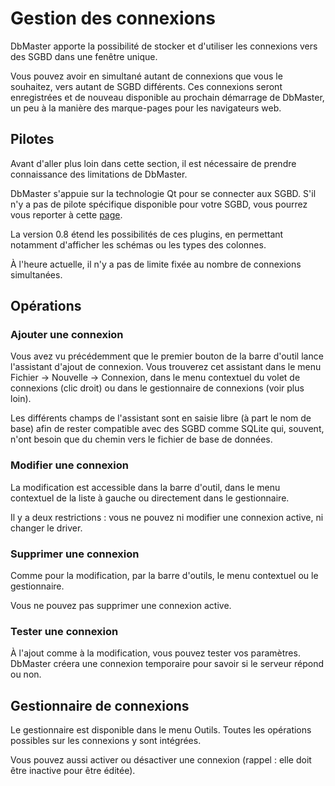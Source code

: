 Gestion des connexions
======================

DbMaster apporte la possibilité de stocker et d'utiliser les connexions vers des SGBD dans une fenêtre unique.

Vous pouvez avoir en simultané autant de connexions que vous le souhaitez, vers autant de SGBD différents. Ces connexions seront enregistrées et de nouveau disponible au prochain démarrage de DbMaster, un peu à la manière des marque-pages pour les navigateurs web.


Pilotes
-------

Avant d'aller plus loin dans cette section, il est nécessaire de prendre connaissance des limitations de DbMaster.

DbMaster s'appuie sur la technologie Qt pour se connecter aux SGBD. S'il n'y a pas de pilote spécifique disponible pour votre SGBD, vous pourrez vous reporter à cette [page](http://doc.qt.nokia.com/4.7/sql-driver.html).

La version 0.8 étend les possibilités de ces plugins, en permettant notamment d'afficher les schémas ou les types des colonnes.

À l'heure actuelle, il n'y a pas de limite fixée au nombre de connexions simultanées.


Opérations
----------


### Ajouter une connexion ###

Vous avez vu précédemment que le premier bouton de la barre d'outil lance l'assistant d'ajout de connexion. Vous trouverez cet assistant dans le menu Fichier → Nouvelle → Connexion, dans le menu contextuel du volet de connexions (clic droit) ou dans le gestionnaire de connexions (voir plus loin).

Les différents champs de l'assistant sont en saisie libre (à part le nom de base) afin de rester compatible avec des SGBD comme SQLite qui, souvent, n'ont besoin que du chemin vers le fichier de base de données.


### Modifier une connexion ###

La modification est accessible dans la barre d'outil, dans le menu contextuel de la liste à gauche ou directement dans le gestionnaire.

Il y a deux restrictions : vous ne pouvez ni modifier une connexion active, ni changer le driver.


### Supprimer une connexion ###

Comme pour la modification, par la barre d'outils, le menu contextuel ou le gestionnaire.

Vous ne pouvez pas supprimer une connexion active.


### Tester une connexion ###

À l'ajout comme à la modification, vous pouvez tester vos paramètres. DbMaster créera une connexion temporaire pour savoir si le serveur répond ou non.


Gestionnaire de connexions
--------------------------

Le gestionnaire est disponible dans le menu Outils. Toutes les opérations possibles sur les connexions y sont intégrées.

Vous pouvez aussi activer ou désactiver une connexion (rappel : elle doit être inactive pour être éditée).
